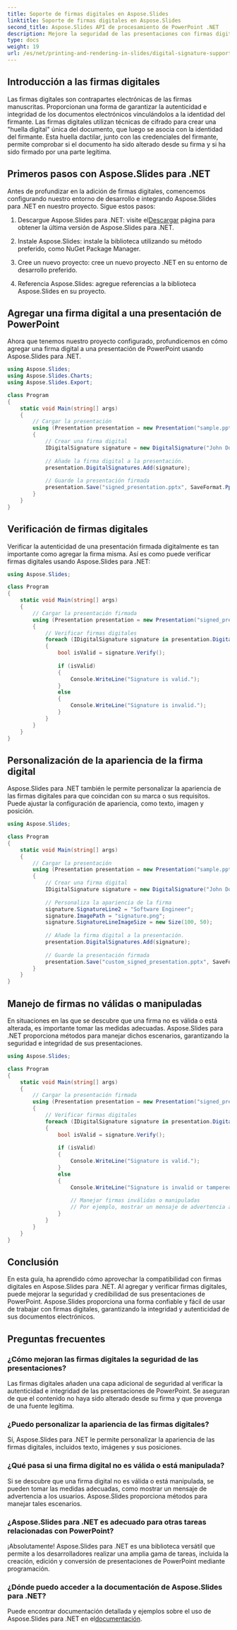 ```yaml
---
title: Soporte de firmas digitales en Aspose.Slides
linktitle: Soporte de firmas digitales en Aspose.Slides
second_title: Aspose.Slides API de procesamiento de PowerPoint .NET
description: Mejore la seguridad de las presentaciones con firmas digitales utilizando Aspose.Slides para .NET. Aprenda a agregar y verificar firmas en PowerPoint paso a paso.
type: docs
weight: 19
url: /es/net/printing-and-rendering-in-slides/digital-signature-support/
---
```


## Introducción a las firmas digitales

Las firmas digitales son contrapartes electrónicas de las firmas manuscritas. Proporcionan una forma de garantizar la autenticidad e integridad de los documentos electrónicos vinculándolos a la identidad del firmante. Las firmas digitales utilizan técnicas de cifrado para crear una "huella digital" única del documento, que luego se asocia con la identidad del firmante. Esta huella dactilar, junto con las credenciales del firmante, permite comprobar si el documento ha sido alterado desde su firma y si ha sido firmado por una parte legítima.

## Primeros pasos con Aspose.Slides para .NET

Antes de profundizar en la adición de firmas digitales, comencemos configurando nuestro entorno de desarrollo e integrando Aspose.Slides para .NET en nuestro proyecto. Sigue estos pasos:

1.  Descargue Aspose.Slides para .NET: visite el[Descargar](https://releases.aspose.com/slides/net/) página para obtener la última versión de Aspose.Slides para .NET.

2. Instale Aspose.Slides: instale la biblioteca utilizando su método preferido, como NuGet Package Manager.

3. Cree un nuevo proyecto: cree un nuevo proyecto .NET en su entorno de desarrollo preferido.

4. Referencia Aspose.Slides: agregue referencias a la biblioteca Aspose.Slides en su proyecto.

## Agregar una firma digital a una presentación de PowerPoint

Ahora que tenemos nuestro proyecto configurado, profundicemos en cómo agregar una firma digital a una presentación de PowerPoint usando Aspose.Slides para .NET.

```csharp
using Aspose.Slides;
using Aspose.Slides.Charts;
using Aspose.Slides.Export;

class Program
{
    static void Main(string[] args)
    {
        // Cargar la presentación
        using (Presentation presentation = new Presentation("sample.pptx"))
        {
            // Crear una firma digital
            IDigitalSignature signature = new DigitalSignature("John Doe", "Example Company", DateTime.Now);
            
            // Añade la firma digital a la presentación.
            presentation.DigitalSignatures.Add(signature);
            
            // Guarde la presentación firmada
            presentation.Save("signed_presentation.pptx", SaveFormat.Pptx);
        }
    }
}
```

## Verificación de firmas digitales

Verificar la autenticidad de una presentación firmada digitalmente es tan importante como agregar la firma misma. Así es como puede verificar firmas digitales usando Aspose.Slides para .NET:

```csharp
using Aspose.Slides;

class Program
{
    static void Main(string[] args)
    {
        // Cargar la presentación firmada
        using (Presentation presentation = new Presentation("signed_presentation.pptx"))
        {
            // Verificar firmas digitales
            foreach (IDigitalSignature signature in presentation.DigitalSignatures)
            {
                bool isValid = signature.Verify();
                
                if (isValid)
                {
                    Console.WriteLine("Signature is valid.");
                }
                else
                {
                    Console.WriteLine("Signature is invalid.");
                }
            }
        }
    }
}
```

## Personalización de la apariencia de la firma digital

Aspose.Slides para .NET también le permite personalizar la apariencia de las firmas digitales para que coincidan con su marca o sus requisitos. Puede ajustar la configuración de apariencia, como texto, imagen y posición.

```csharp
using Aspose.Slides;

class Program
{
    static void Main(string[] args)
    {
        // Cargar la presentación
        using (Presentation presentation = new Presentation("sample.pptx"))
        {
            // Crear una firma digital
            IDigitalSignature signature = new DigitalSignature("John Doe", "Example Company", DateTime.Now);
            
            // Personaliza la apariencia de la firma
            signature.SignatureLine2 = "Software Engineer";
            signature.ImagePath = "signature.png";
            signature.SignatureLineImageSize = new Size(100, 50);
            
            // Añade la firma digital a la presentación.
            presentation.DigitalSignatures.Add(signature);
            
            // Guarde la presentación firmada
            presentation.Save("custom_signed_presentation.pptx", SaveFormat.Pptx);
        }
    }
}
```

## Manejo de firmas no válidas o manipuladas

En situaciones en las que se descubre que una firma no es válida o está alterada, es importante tomar las medidas adecuadas. Aspose.Slides para .NET proporciona métodos para manejar dichos escenarios, garantizando la seguridad e integridad de sus presentaciones.

```csharp
using Aspose.Slides;

class Program
{
    static void Main(string[] args)
    {
        // Cargar la presentación firmada
        using (Presentation presentation = new Presentation("signed_presentation.pptx"))
        {
            // Verificar firmas digitales
            foreach (IDigitalSignature signature in presentation.DigitalSignatures)
            {
                bool isValid = signature.Verify();
                
                if (isValid)
                {
                    Console.WriteLine("Signature is valid.");
                }
                else
                {
                    Console.WriteLine("Signature is invalid or tampered.");
                    
                    // Manejar firmas inválidas o manipuladas
                    // Por ejemplo, mostrar un mensaje de advertencia al usuario.
                }
            }
        }
    }
}
```

## Conclusión

En esta guía, ha aprendido cómo aprovechar la compatibilidad con firmas digitales en Aspose.Slides para .NET. Al agregar y verificar firmas digitales, puede mejorar la seguridad y credibilidad de sus presentaciones de PowerPoint. Aspose.Slides proporciona una forma confiable y fácil de usar de trabajar con firmas digitales, garantizando la integridad y autenticidad de sus documentos electrónicos.

## Preguntas frecuentes

### ¿Cómo mejoran las firmas digitales la seguridad de las presentaciones?

Las firmas digitales añaden una capa adicional de seguridad al verificar la autenticidad e integridad de las presentaciones de PowerPoint. Se aseguran de que el contenido no haya sido alterado desde su firma y que provenga de una fuente legítima.

### ¿Puedo personalizar la apariencia de las firmas digitales?

Sí, Aspose.Slides para .NET le permite personalizar la apariencia de las firmas digitales, incluidos texto, imágenes y sus posiciones.

### ¿Qué pasa si una firma digital no es válida o está manipulada?

Si se descubre que una firma digital no es válida o está manipulada, se pueden tomar las medidas adecuadas, como mostrar un mensaje de advertencia a los usuarios. Aspose.Slides proporciona métodos para manejar tales escenarios.

### ¿Aspose.Slides para .NET es adecuado para otras tareas relacionadas con PowerPoint?

¡Absolutamente! Aspose.Slides para .NET es una biblioteca versátil que permite a los desarrolladores realizar una amplia gama de tareas, incluida la creación, edición y conversión de presentaciones de PowerPoint mediante programación.

### ¿Dónde puedo acceder a la documentación de Aspose.Slides para .NET?

 Puede encontrar documentación detallada y ejemplos sobre el uso de Aspose.Slides para .NET en el[documentación](https://reference.aspose.com/slides/net/).